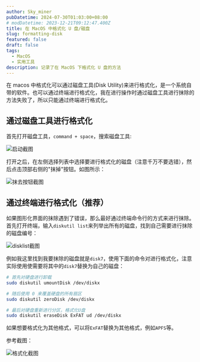 ```yaml
---
author: Sky_miner
pubDatetime: 2024-07-30T01:03:00+08:00
# modDatetime: 2023-12-21T09:12:47.400Z
title: 在 MacOS 中格式化 U 盘/磁盘
slug: formatting-disk
featured: false
draft: false
tags:
  - MacOS
  - 实用工具
description: 记录了在 MacOS 下格式化 U 盘的方法
---
```


在 macos 中格式化可以通过磁盘工具(Disk Utility)来进行格式化，是一个系统自带的软件。也可以通过终端进行格式化，我在进行操作时通过磁盘工具进行抹除的方法失败了，所以只能通过终端进行格式化。

## 通过磁盘工具进行格式化

首先打开磁盘工具，`command + space`，搜索磁盘工具:

![启动截图](@assets/images/formatting-disk/serach-disk.png)

打开之后，在左侧选择列表中选择要进行格式化的磁盘（注意千万不要选错），然后点击顶部右侧的"抹掉"按钮。如图所示：

![抹去按钮截图](@assets/images/formatting-disk/delete.png)

## 通过终端进行格式化（推荐）

如果图形化界面的抹除遇到了错误，那么最好通过终端命令行的方式来进行抹除。首先打开终端，输入`diskutil list`来列举出所有的磁盘，找到自己需要进行抹除的磁盘编号：

![disklist截图](@assets/images/formatting-disk/disk-list.png)

例如我这里找到我要抹除的磁盘就是`disk7`，使用下面的命令对进行格式化，注意实际使用使需要将其中的`disk7`替换为自己的磁盘：

```bash
# 首先对硬盘进行卸载
sudo diskutil umountDisk /dev/diskx

# 随后使用 0 来覆盖硬盘的所有扇区
sudo diskutil zeroDisk /dev/diskx

# 最后对硬盘重新进行分区，格式化U盘
sudo diskutil eraseDisk ExFAT ud /dev/diskx
```

如果想要格式化为其他格式，可以将`ExFAT`替换为其他格式，例如`APFS`等。

参考截图：

![格式化截图](@assets/images/formatting-disk/formatting-result.png)
